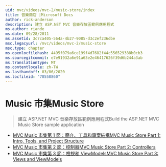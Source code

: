 ```yaml
---
uid: mvc/videos/mvc-2/music-store/index
title: 音樂商店 |Microsoft Docs
author: rick-anderson
description: 建立 ASP.NET MVC 音樂存放區範例應用程式
ms.author: riande
ms.date: 09/28/2011
ms.assetid: 3c7ca405-564a-4b27-9085-d3c2ef236dbe
msc.legacyurl: /mvc/videos/mvc-2/music-store
msc.type: chapter
ms.openlocfilehash: 4495f079a6ce199f4d7682f44c556529388b0cb3
ms.sourcegitcommit: e7e91932a6e91a63e2e46417626f39d6b244a3ab
ms.translationtype: MT
ms.contentlocale: zh-TW
ms.lasthandoff: 03/06/2020
ms.locfileid: "78558860"
---
```

# <a name="music-store"></a><span data-ttu-id="2a1b1-103">Music 市集</span><span class="sxs-lookup"><span data-stu-id="2a1b1-103">Music Store</span></span>

> <span data-ttu-id="2a1b1-104">建立 ASP.NET MVC 音樂存放區範例應用程式</span><span class="sxs-lookup"><span data-stu-id="2a1b1-104">Build the ASP.NET MVC Music Store sample application</span></span>

- [<span data-ttu-id="2a1b1-105">MVC Music 市集第 1 節：簡介、工具和專案結構</span><span class="sxs-lookup"><span data-stu-id="2a1b1-105">MVC Music Store Part 1: Intro, Tools, and Project Structure</span></span>](mvc-music-store-part-1-intro-tools-and-project-structure.md)
- [<span data-ttu-id="2a1b1-106">MVC Music 市集第 2 節：控制器</span><span class="sxs-lookup"><span data-stu-id="2a1b1-106">MVC Music Store Part 2: Controllers</span></span>](mvc-music-store-part-2-controllers.md)
- [<span data-ttu-id="2a1b1-107">MVC Music 市集第 3 節：檢視和 ViewModels</span><span class="sxs-lookup"><span data-stu-id="2a1b1-107">MVC Music Store Part 3: Views and ViewModels</span></span>](mvc-music-store-part-3-views-and-viewmodels.md)
